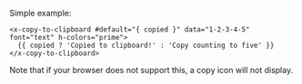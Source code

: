 
Simple example:

```vue
<x-copy-to-clipboard #default="{ copied }" data="1-2-3-4-5" font="text" h-colors="prime">
  {{ copied ? 'Copied to clipboard!' : 'Copy counting to five' }}
</x-copy-to-clipboard>
```

Note that if your browser does not support this, a copy icon will not display.
